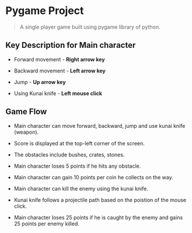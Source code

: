 # Pygame Project

> A single player game built using pygame library of python.

## Key Description for Main character

* Forward movement - **Right arrow key**

* Backward movement - **Left arrow key**

* Jump - **Up arrow key**

* Using Kunai knife - **Left mouse click**

## Game Flow

* Main character can move forward, backward, jump and use kunai knife (weapon). 

* Score is displayed at the top-left corner of the screen.

* The obstacles include bushes, crates, stones.

* Main character loses 5 points if he hits any obstacle.

* Main character can gain 10 points per coin he collects on the way.

* Main character can kill the enemy using the kunai knife. 

* Kunai knife follows a projectile path based on the poistion of the mouse click.

* Main character loses 25 points if he is caught by the enemy and gains 25 points per enemy killed.
